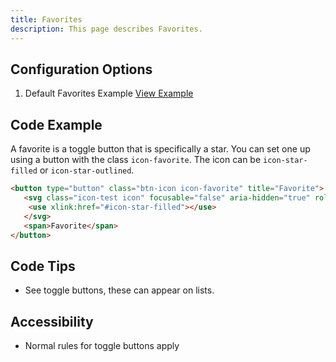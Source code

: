 ```yaml
---
title: Favorites
description: This page describes Favorites.
---
```


## Configuration Options

1. Default Favorites Example [View Example]( ../components/favorites/example-index)

## Code Example

A favorite is a toggle button that is specifically a star. You can set one up using a button with the class `icon-favorite`. The icon can be `icon-star-filled` or `icon-star-outlined`.

```html
<button type="button" class="btn-icon icon-favorite" title="Favorite">
   <svg class="icon-test icon" focusable="false" aria-hidden="true" role="presentation">
    <use xlink:href="#icon-star-filled"></use>
   </svg>
   <span>Favorite</span>
</button>
```

## Code Tips

-  See toggle buttons, these can appear on lists.

## Accessibility

-   Normal rules for toggle buttons apply
